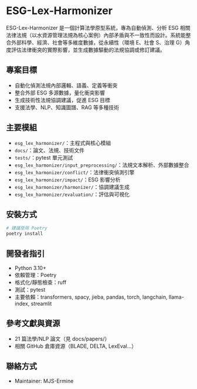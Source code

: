 # ESG-Lex-Harmonizer

ESG-Lex-Harmonizer 是一個計算法學原型系統，專為自動偵測、分析 ESG 相關法律法規（以水資源管理法規為核心案例）內部矛盾與不一致性而設計。系統能整合外部科學、經濟、社會等多維度數據，從永續性（環境 E、社會 S、治理 G）角度評估法律衝突的實際影響，並生成數據驅動的法規協調或修訂建議。

## 專案目標
- 自動化偵測法規內部邏輯、語義、定義等衝突
- 整合外部 ESG 多源數據，量化衝突影響
- 生成技術性法規協調建議，促進 ESG 目標
- 支援法學、NLP、知識圖譜、RAG 等多種技術

## 主要模組
- `esg_lex_harmonizer/`：主程式與核心模組
- `docs/`：論文、法規、技術文件
- `tests/`：pytest 單元測試
- `esg_lex_harmonizer/input_preprocessing/`：法規文本解析、外部數據整合
- `esg_lex_harmonizer/conflict/`：法律衝突偵測引擎
- `esg_lex_harmonizer/impact/`：ESG 影響分析
- `esg_lex_harmonizer/harmonizer/`：協調建議生成
- `esg_lex_harmonizer/evaluation/`：評估與可視化

## 安裝方式
```bash
# 建議使用 Poetry
poetry install
```

## 開發者指引
- Python 3.10+
- 依賴管理：Poetry
- 格式化/靜態檢查：ruff
- 測試：pytest
- 主要依賴：transformers, spacy, jieba, pandas, torch, langchain, llama-index, streamlit

## 參考文獻與資源
- 21 篇法學/NLP 論文（見 docs/papers/）
- 相關 GitHub 倉庫資源（BLADE, DELTA, LexEval...）

## 聯絡方式
- Maintainer: MJS-Ermine
